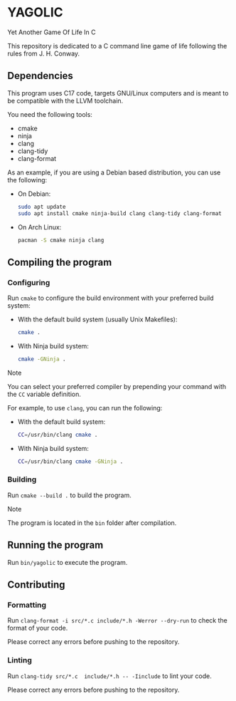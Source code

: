 # YAGOLIC

Yet Another Game Of Life In C

This repository is dedicated to a C command line game of life following the rules from J. H. Conway.

## Dependencies

This program uses C17 code, targets GNU/Linux computers and is meant to be compatible with the LLVM toolchain.

You need the following tools:

- cmake
- ninja
- clang
- clang-tidy
- clang-format

As an example, if you are using a Debian based distribution, you can use the following:

- On Debian:

    ```sh
    sudo apt update
    sudo apt install cmake ninja-build clang clang-tidy clang-format
    ```

- On Arch Linux:

    ```sh
    pacman -S cmake ninja clang
    ```

## Compiling the program

### Configuring

Run `cmake` to configure the build environment with your preferred build system:

- With the default build system (usually Unix Makefiles):

    ```sh
    cmake .
    ```

- With Ninja build system:

    ```sh
    cmake -GNinja .
    ```

> [!NOTE]
> You can select your preferred compiler by prepending your command with the `CC` variable definition.
>
> For example, to use `clang`, you can run the following:
>
> - With the default build system:
>
>     ```sh
>    CC=/usr/bin/clang cmake .
>    ```
>
> - With Ninja build system:
>
>    ```sh
>    CC=/usr/bin/clang cmake -GNinja .
>    ```
>
### Building

Run `cmake --build .` to build the program.

> [!NOTE]
> The program is located in the `bin` folder after compilation.

## Running the program

Run `bin/yagolic` to execute the program.

## Contributing

### Formatting

Run `clang-format -i src/*.c include/*.h -Werror --dry-run` to check the format of your code.

Please correct any errors before pushing to the repository.

### Linting

Run `clang-tidy src/*.c  include/*.h -- -Iinclude` to lint your code.

Please correct any errors before pushing to the repository.
